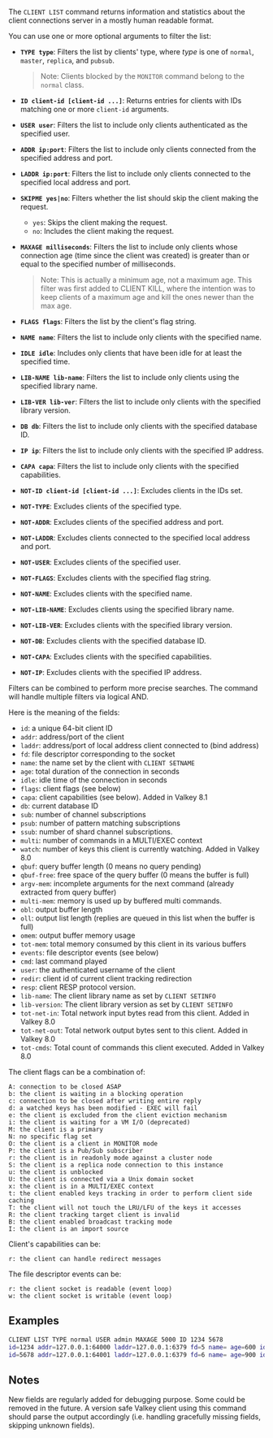 The `CLIENT LIST` command returns information and statistics about the client
connections server in a mostly human readable format.

You can use one or more optional arguments to filter the list:

- **`TYPE type`**: Filters the list by clients' type, where *type* is one of `normal`, `master`, `replica`, and `pubsub`.
  > Note: Clients blocked by the `MONITOR` command belong to the `normal` class.

- **`ID client-id [client-id ...]`**: Returns entries for clients with IDs matching one or more `client-id` arguments.

- **`USER user`**: Filters the list to include only clients authenticated as the specified user.

- **`ADDR ip:port`**: Filters the list to include only clients connected from the specified address and port.

- **`LADDR ip:port`**: Filters the list to include only clients connected to the specified local address and port.

- **`SKIPME yes|no`**: Filters whether the list should skip the client making the request.
    - `yes`: Skips the client making the request.
    - `no`: Includes the client making the request.

- **`MAXAGE milliseconds`**: Filters the list to include only clients whose connection age (time since the client was created) is greater than or equal to the specified number of milliseconds.
  > Note: This is actually a minimum age, not a maximum age. This filter was first added to CLIENT KILL, where the intention was to keep clients of a maximum age and kill the ones newer than the max age.

- **`FLAGS flags`**: Filters the list by the client's flag string.

- **`NAME name`**: Filters the list to include only clients with the specified name.

- **`IDLE idle`**: Includes only clients that have been idle for at least the specified time.

- **`LIB-NAME lib-name`**: Filters the list to include only clients using the specified library name.

- **`LIB-VER lib-ver`**: Filters the list to include only clients with the specified library version.

- **`DB db`**: Filters the list to include only clients with the specified database ID.

- **`IP ip`**: Filters the list to include only clients with the specified IP address.

- **`CAPA capa`**: Filters the list to include only clients with the specified capabilities.

- **`NOT-ID client-id [client-id ...]`**: Excludes clients in the IDs set.

- **`NOT-TYPE`**: Excludes clients of the specified type.

- **`NOT-ADDR`**: Excludes clients of the specified address and port.

- **`NOT-LADDR`**: Excludes clients connected to the specified local address and port.

- **`NOT-USER`**: Excludes clients of the specified user.

- **`NOT-FLAGS`**: Excludes clients with the specified flag string.

- **`NOT-NAME`**: Excludes clients with the specified name.

- **`NOT-LIB-NAME`**: Excludes clients using the specified library name.

- **`NOT-LIB-VER`**: Excludes clients with the specified library version.

- **`NOT-DB`**: Excludes clients with the specified database ID.

- **`NOT-CAPA`**: Excludes clients with the specified capabilities.

- **`NOT-IP`**: Excludes clients with the specified IP address.

Filters can be combined to perform more precise searches. The command will handle multiple filters via logical AND.

Here is the meaning of the fields:

* `id`: a unique 64-bit client ID
* `addr`: address/port of the client
* `laddr`: address/port of local address client connected to (bind address)
* `fd`: file descriptor corresponding to the socket
* `name`: the name set by the client with `CLIENT SETNAME`
* `age`: total duration of the connection in seconds
* `idle`: idle time of the connection in seconds
* `flags`: client flags (see below)
* `capa`: client capabilities (see below). Added in Valkey 8.1
* `db`: current database ID
* `sub`: number of channel subscriptions
* `psub`: number of pattern matching subscriptions
* `ssub`: number of shard channel subscriptions.
* `multi`: number of commands in a MULTI/EXEC context
* `watch`: number of keys this client is currently watching. Added in Valkey 8.0
* `qbuf`: query buffer length (0 means no query pending)
* `qbuf-free`: free space of the query buffer (0 means the buffer is full)
* `argv-mem`: incomplete arguments for the next command (already extracted from query buffer)
* `multi-mem`: memory is used up by buffered multi commands.
* `obl`: output buffer length
* `oll`: output list length (replies are queued in this list when the buffer is full)
* `omem`: output buffer memory usage
* `tot-mem`: total memory consumed by this client in its various buffers
* `events`: file descriptor events (see below)
* `cmd`: last command played
* `user`: the authenticated username of the client
* `redir`: client id of current client tracking redirection
* `resp`: client RESP protocol version.
* `lib-name`: The client library name as set by `CLIENT SETINFO`
* `lib-version`: The client library version as set by `CLIENT SETINFO`
* `tot-net-in`: Total network input bytes read from this client. Added in Valkey 8.0
* `tot-net-out`: Total network output bytes sent to this client. Added in Valkey 8.0
* `tot-cmds`: Total count of commands this client executed. Added in Valkey 8.0

The client flags can be a combination of:

```
A: connection to be closed ASAP
b: the client is waiting in a blocking operation
c: connection to be closed after writing entire reply
d: a watched keys has been modified - EXEC will fail
e: the client is excluded from the client eviction mechanism
i: the client is waiting for a VM I/O (deprecated)
M: the client is a primary
N: no specific flag set
O: the client is a client in MONITOR mode
P: the client is a Pub/Sub subscriber
r: the client is in readonly mode against a cluster node
S: the client is a replica node connection to this instance
u: the client is unblocked
U: the client is connected via a Unix domain socket
x: the client is in a MULTI/EXEC context
t: the client enabled keys tracking in order to perform client side caching
T: the client will not touch the LRU/LFU of the keys it accesses
R: the client tracking target client is invalid
B: the client enabled broadcast tracking mode
I: the client is an import source
```

Client's capabilities can be:

```
r: the client can handle redirect messages
```

The file descriptor events can be:

```
r: the client socket is readable (event loop)
w: the client socket is writable (event loop)
```

## Examples

```bash
CLIENT LIST TYPE normal USER admin MAXAGE 5000 ID 1234 5678
id=1234 addr=127.0.0.1:64000 laddr=127.0.0.1:6379 fd=5 name= age=600 idle=300 flags= db=0 sub=0 psub=0 ssub=0 multi=-1 watch=0 qbuf=0 qbuf-free=32768 obl=0 oll=0 omem=0 tot-mem=1024 events=r cmd=client|list user=default redir=-1 resp=2 lib-name= lib-ver=
id=5678 addr=127.0.0.1:64001 laddr=127.0.0.1:6379 fd=6 name= age=900 idle=450 flags= db=0 sub=0 psub=0 ssub=0 multi=-1 watch=0 qbuf=0 qbuf-free=32768 obl=0 oll=0 omem=0 tot-mem=2048 events=r cmd=client|list user=default redir=-1 resp=2 lib-name= lib-ver=
```

## Notes

New fields are regularly added for debugging purpose. Some could be removed
in the future. A version safe Valkey client using this command should parse
the output accordingly (i.e. handling gracefully missing fields, skipping
unknown fields).
